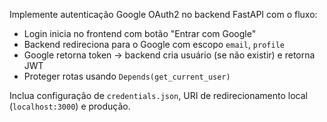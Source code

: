 Implemente autenticação Google OAuth2 no backend FastAPI com o fluxo:

- Login inicia no frontend com botão "Entrar com Google"
- Backend redireciona para o Google com escopo `email`, `profile`
- Google retorna token → backend cria usuário (se não existir) e retorna JWT
- Proteger rotas usando `Depends(get_current_user)`

Inclua configuração de `credentials.json`, URI de redirecionamento local (`localhost:3000`) e produção.
